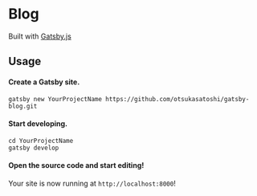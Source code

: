 # Blog

Built with [Gatsby.js](https://www.gatsbyjs.org/)


## Usage

#### Create a Gatsby site.

```shell
gatsby new YourProjectName https://github.com/otsukasatoshi/gatsby-blog.git
```

#### Start developing.

```shell
cd YourProjectName
gatsby develop
```

#### Open the source code and start editing!

Your site is now running at `http://localhost:8000`!
